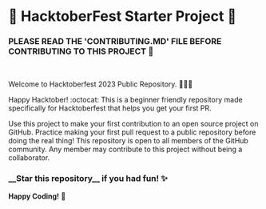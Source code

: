 # 🎃 HacktoberFest Starter Project 🎃

<h3>PLEASE READ THE 'CONTRIBUTING.MD' FILE BEFORE CONTRIBUTING TO THIS PROJECT 🌱</h3><br> <be>

Welcome to Hacktoberfest 2023 Public Repository. 👨🏻‍💻 <br>

Happy Hacktober! :octocat: This is a beginner friendly repository made specifically for Hacktoberfest that helps you get your first PR.

Use this project to make your first contribution to an open source project on GitHub. Practice making your first pull request to a public repository before doing the real thing! This repository is open to all members of the GitHub community. Any member may contribute to this project without being a collaborator.

<h3>__Star this repository__ if you had fun! ✨</h3> 

__Happy Coding!__ 👻
